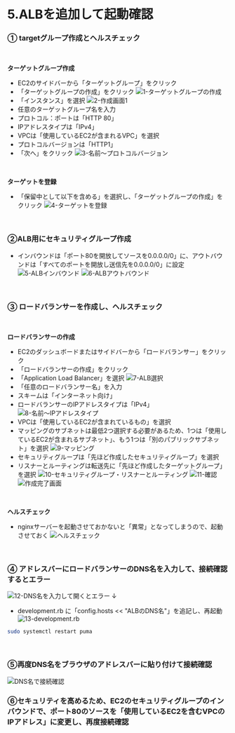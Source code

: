 # 5.ALBを追加して起動確認

### ① targetグループ作成とヘルスチェック
<br>

**ターゲットグループ作成**
- EC2のサイドバーから「ターゲットグループ」をクリック
- 「ターゲットグループの作成」をクリック
![1-ターゲットグループの作成](./lecture05-images/readme-lecture05-5-1.png)
- 「インスタンス」を選択
![2-作成画面1](./lecture05-images/readme-lecture05-5-2.png)
- 任意のターゲットグループ名を入力
- プロトコル：ポートは「HTTP 80」
- IPアドレスタイプは「IPv4」
- VPCは「使用しているEC2が含まれるVPC」を選択
- プロトコルバージョンは「HTTP1」
- 「次へ」をクリック
![3-名前～プロトコルバージョン](./lecture05-images/readme-lecture05-5-3.png)
<br>

**ターゲットを登録**
- 「保留中として以下を含める」を選択し、「ターゲットグループの作成」をクリック
![4-ターゲットを登録](./lecture05-images/readme-lecture05-5-4.png)
<br>

### ②ALB用にセキュリティグループ作成
- インバウンドは「ポート80を開放してソースを0.0.0.0/0」に、アウトバウンドは「すべてのポートを開放し送信先を0.0.0.0/0」に設定
![5-ALBインバウンド](./lecture05-images/readme-lecture05-5-5.png)
![6-ALBアウトバウンド](./lecture05-images/readme-lecture05-5-6.png)
<br>

### ③ ロードバランサーを作成し、ヘルスチェック
<br>

**ロードバランサーの作成**
- EC2のダッシュボードまたはサイドバーから「ロードバランサー」をクリック
- 「ロードバランサーの作成」をクリック
- 「Application Load Balancer」を選択
![7-ALB選択](./lecture05-images/readme-lecture05-5-7.png)
- 「任意のロードバランサー名」を入力
- スキームは「インターネット向け」
- ロードバランサーのIPアドレスタイプは「IPv4」
![8-名前～IPアドレスタイプ](./lecture05-images/readme-lecture05-5-8.png)
- VPCは「使用しているEC2が含まれているもの」を選択
- マッピングのサブネットは最低2つ選択する必要があるため、1つは「使用しているEC2が含まれるサブネット」、もう1つは「別のパブリックサブネット」を選択
![9-マッピング](./lecture05-images/readme-lecture05-5-9.png)
- セキュリティグループは「先ほど作成したセキュリティグループ」を選択
- リスナーとルーティングは転送先に「先ほど作成したターゲットグループ」を選択
![10-セキュリティグループ・リスナーとルーティング](./lecture05-images/readme-lecture05-5-10.png)
![11-確認](./lecture05-images/readme-lecture05-5-11.png)
![作成完了画面](../images/lecture05-5(1).png)
<br>

**ヘルスチェック**
- nginxサーバーを起動させておかないと「異常」となってしまうので、起動させておく
![ヘルスチェック](../images/lecture05-5(2).png)
<br>

### ④ アドレスバーにロードバランサーのDNS名を入力して、接続確認するとエラー
![12-DNS名を入力して開くとエラー](./lecture05-images/readme-lecture05-5-12.png)
↓
- development.rb に「config.hosts << "ALBのDNS名"」を追記し、再起動
![13-development.rb](./lecture05-images/readme-lecture05-5-13.png)
```sh
sudo systemctl restart puma
```
<br>

### ⑤再度DNS名をブラウザのアドレスバーに貼り付けて接続確認
![DNS名で接続確認](../images/lecture05-5(3).png)
<br>

### ⑥セキュリティを高めるため、EC2のセキュリティグループのインバウンドで、ポート80のソースを「使用しているEC2を含むVPCのIPアドレス」に変更し、再度接続確認